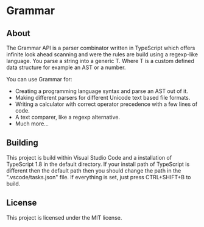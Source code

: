 Grammar
=======

About
-----
The Grammar API is a parser combinator written in TypeScript which offers infinite look ahead scanning and were the rules are build using a regexp-like language.
You parse a string into a generic T. Where T is a custom defined data structure for example an AST or a number. 

You can use Grammar for:
* Creating a programming language syntax and parse an AST out of it.
* Making different parsers for different Unicode text based file formats.
* Writing a calculator with correct operator precedence with a few lines of code.
* A text comparer, like a regexp alternative.
* Much more...

Building
--------
This project is build within Visual Studio Code and a installation of TypeScript 1.8 in the default directory.
If your install path of TypeScript is different then the default path then you should change the path in the ".vscode/tasks.json" file.
If everything is set, just press CTRL+SHIFT+B to build.

License
-------
This project is licensed under the MIT license.